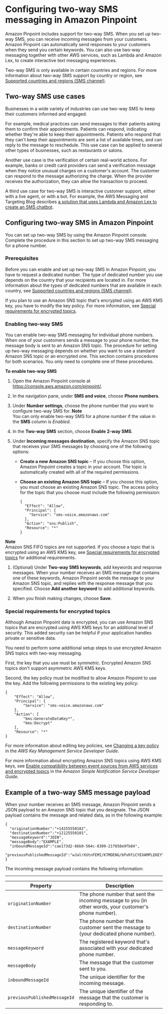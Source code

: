# Configuring two\-way SMS messaging in Amazon Pinpoint<a name="channels-sms-two-way"></a>

Amazon Pinpoint includes support for two\-way SMS\. When you set up two\-way SMS, you can receive incoming messages from your customers\. Amazon Pinpoint can automatically send responses to your customers when they send you certain keywords\. You can also use two\-way messaging together with other AWS services, such as Lambda and Amazon Lex, to create interactive text messaging experiences\.

Two\-way SMS is only available in certain countries and regions\. For more information about two\-way SMS support by country or region, see [Supported countries and regions \(SMS channel\)](channels-sms-countries.md)\.

## Two\-way SMS use cases<a name="channels-sms-two-way-use-cases"></a>

Businesses in a wide variety of industries can use two\-way SMS to keep their customers informed and engaged\.

For example, medical practices can send messages to their patients asking them to confirm their appointments\. Patients can respond, indicating whether they're able to keep their appointments\. Patients who respond that they can't keep their appointments are sent a list of available times, and can reply to the message to reschedule\. This use case can be applied to several other types of businesses, such as restaurants or salons\.

Another use case is the verification of certain real\-world actions\. For example, banks or credit card providers can send a verification message when they notice unusual charges on a customer's account\. The customer can respond to the message authorizing the charge\. When the provider receives the authorization, they can allow the transaction to proceed\.

A third use case for two\-way SMS is interactive customer support, either with a live agent, or with a bot\. For example, the AWS Messaging and Targeting Blog describes [a solution that uses Lambda and Amazon Lex to create an SMS chatbot](http://aws.amazon.com/blogs//messaging-and-targeting/create-an-sms-chatbox-with-amazon-pinpoint-and-lex/)\.

## Configuring two\-way SMS in Amazon Pinpoint<a name="channels-sms-two-way-configure"></a>

You can set up two\-way SMS by using the Amazon Pinpoint console\. Complete the procedure in this section to set up two\-way SMS messaging for a phone number\.

### Prerequisites<a name="channels-sms-two-way-configure-prerequisite"></a>

Before you can enable and set up two\-way SMS in Amazon Pinpoint, you have to request a dedicated number\. The type of dedicated number you use depends on the country that your recipients are located in\. For more information about the types of dedicated numbers that are available in each country, see [Supported countries and regions \(SMS channel\)](channels-sms-countries.md)\.

If you plan to use an Amazon SNS topic that's encrypted using an AWS KMS key, you have to modify the key policy\. For more information, see [Special requirements for encrypted topics](#channels-sms-two-way-configure-enable-encrypted-topic)\.

### Enabling two\-way SMS<a name="channels-sms-two-way-configure-procedure"></a>

You can enable two\-way SMS messaging for individual phone numbers\. When one of your customers sends a message to your phone number, the message body is sent to an Amazon SNS topic\. The procedure for setting up two\-way messaging depends on whether you want to use a standard Amazon SNS topic or an encrypted one\. This section contains procedures for both scenarios\. You only need to complete one of these procedures\.

**To enable two\-way SMS**

1. Open the Amazon Pinpoint console at [https://console\.aws\.amazon\.com/pinpoint/](https://console.aws.amazon.com/pinpoint/)\.

1. In the navigation pane, under **SMS and voice**, choose **Phone numbers**\.

1. Under **Number settings**, choose the phone number that you want to configure two\-way SMS for\.
**Note**  
You can only enable two\-way SMS for a phone number if the value in the **SMS** column is *Enabled*\.

1. In the **Two\-way SMS** section, choose **Enable 2\-way SMS**\.

1. Under **Incoming messages destination**, specify the Amazon SNS topic that receives your SMS messages by choosing one of the following options:
   + **Create a new Amazon SNS topic** – If you choose this option, Amazon Pinpoint creates a topic in your account\. The topic is automatically created with all of the required permissions\.
   + **Choose an existing Amazon SNS topic** – If you choose this option, you must choose an existing Amazon SNS topic\. The access policy for the topic that you choose must include the following permission:

     ```
     {
       "Effect": "Allow",
       "Principal": {
         "Service": "sms-voice.amazonaws.com"
       },
       "Action": "sns:Publish",
       "Resource": "*"
     }
     ```
**Note**  
Amazon SNS FIFO topics are not supported\. If you choose a topic that is encrypted using an AWS KMS key, see [Special requirements for encrypted topics](#channels-sms-two-way-configure-enable-encrypted-topic) for additional requirements\.

1. \(Optional\) Under **Two\-way SMS keywords**, add keywords and response messages\. When your number receives an SMS message that contains one of these keywords, Amazon Pinpoint sends the message to your Amazon SNS topic, and replies with the response message that you specified\. Choose **Add another keyword** to add additional keywords\.

1. When you finish making changes, choose **Save**\.

### Special requirements for encrypted topics<a name="channels-sms-two-way-configure-enable-encrypted-topic"></a>

Although Amazon Pinpoint data is encrypted, you can use Amazon SNS topics that are encrypted using AWS KMS keys for an additional level of security\. This added security can be helpful if your application handles private or sensitive data\.

You need to perform some additional setup steps to use encrypted Amazon SNS topics with two\-way messaging\.

First, the key that you use must be *symmetric*\. Encrypted Amazon SNS topics don't support asymmetric AWS KMS keys\.

Second, the key policy must be modified to allow Amazon Pinpoint to use the key\. Add the following permissions to the existing key policy:

```
{
    "Effect": "Allow",
    "Principal": {
        "Service": "sms-voice.amazonaws.com"
    },
    "Action": [
        "kms:GenerateDataKey*",
        "kms:Decrypt"
    ],
    "Resource": "*"
}
```

For more information about editing key policies, see [Changing a key policy](https://docs.aws.amazon.com/kms/latest/developerguide/key-policy-modifying.html) in the *AWS Key Management Service Developer Guide*\.

For more information about encrypting Amazon SNS topics using AWS KMS keys, see [Enable compatibility between event sources from AWS services and encrypted topics](https://docs.aws.amazon.com/sns/latest/dg/sns-key-management.html#compatibility-with-aws-services) in the *Amazon Simple Notification Service Developer Guide*\.

## Example of a two\-way SMS message payload<a name="settings-account-sms-two-way-payload"></a>

When your number receives an SMS message, Amazon Pinpoint sends a JSON payload to an Amazon SNS topic that you designate\. The JSON payload contains the message and related data, as in the following example:

```
{
  "originationNumber":"+14255550182",
  "destinationNumber":"+12125550101",
  "messageKeyword":"JOIN",
  "messageBody":"EXAMPLE",
  "inboundMessageId":"cae173d2-66b9-564c-8309-21f858e9fb84",
  "previousPublishedMessageId":"wJalrXUtnFEMI/K7MDENG/bPxRfiCYEXAMPLEKEY"
}
```

The incoming message payload contains the following information:


****  

| Property | Description | 
| --- | --- | 
| `originationNumber` | The phone number that sent the incoming message to you \(in other words, your customer's phone number\)\. | 
| `destinationNumber` | The phone number that the customer sent the message to \(your dedicated phone number\)\. | 
| `messageKeyword` | The registered keyword that's associated with your dedicated phone number\. | 
| `messageBody` | The message that the customer sent to you\. | 
| `inboundMessageId` | The unique identifier for the incoming message\. | 
| `previousPublishedMessageId` | The unique identifier of the message that the customer is responding to\. | 